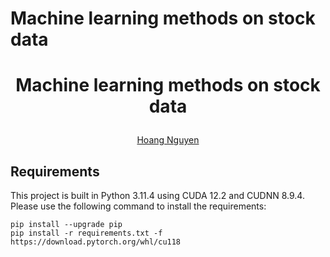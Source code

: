 # Machine learning methods on stock data

# <p align="center">Machine learning methods on stock data </p>

<div align="center">
  <a href="https://github.com/HoangNguyenM/" target="_blank">Hoang&nbsp;Nguyen</a>
</div>
</p>

## Requirements

This project is built in Python 3.11.4 using CUDA 12.2 and CUDNN 8.9.4. Please use the following command to install the requirements:
```shell script
pip install --upgrade pip
pip install -r requirements.txt -f https://download.pytorch.org/whl/cu118
``` 
